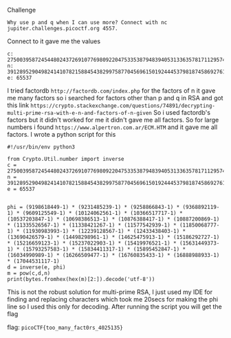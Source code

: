 Challenge
```
Why use p and q when I can use more? Connect with nc jupiter.challenges.picoctf.org 4557.
```

Connect to it gave me the values
```
c: 27500395872454480243726910776980922047533538794839405313363578171129574848150079538395080259133226619246433108978680119609666821803220596551218370509635854769044854350930758878542825880247948059438563726140538925579046194766125935612698091251892761494576183020859626558142053063103127545352057843594963305732425745603954729971372337883619967929
n: 39128952904982414107821588454382997587704569615019244453798187458692761562998453564962998350708958567388486484219130624393123444897620559140951722893223155929897645279273155098233366272355165437308066487903733915516229996489706121823462005605779509973920933808421787939495695507918693569453618726448946774327170757763129442115224698039238809427
e: 65537
```

I tried factordb ```http://factordb.com/index.php``` for the factors of n it gave me many factors so i searched for factors other than p and q in RSA and got this link
```https://crypto.stackexchange.com/questions/74891/decrypting-multi-prime-rsa-with-e-n-and-factors-of-n-given``` So i used factordb's factors but it didn't worked for me
it didn't gave me all factors. So for large numbers i found ```https://www.alpertron.com.ar/ECM.HTM``` and it gave me all factors. I wrote a python script for this

```
#!/usr/bin/env python3

from Crypto.Util.number import inverse
c = 27500395872454480243726910776980922047533538794839405313363578171129574848150079538395080259133226619246433108978680119609666821803220596551218370509635854769044854350930758878542825880247948059438563726140538925579046194766125935612698091251892761494576183020859626558142053063103127545352057843594963305732425745603954729971372337883619967929
n = 39128952904982414107821588454382997587704569615019244453798187458692761562998453564962998350708958567388486484219130624393123444897620559140951722893223155929897645279273155098233366272355165437308066487903733915516229996489706121823462005605779509973920933808421787939495695507918693569453618726448946774327170757763129442115224698039238809427
e = 65537


phi = (9198618449-1) * (9231485239-1) * (9258866843-1) * (9368892119-1) * (9609125549-1) * (10124062561-1) * (10366517717-1) * (10537203847-1) * (10698386513-1) * (10876388417-1) * (10887200869-1) * (11335526567-1) * (11338421267-1) * (11577542939-1) * (11850068777-1) * (11930983993-1) * (12239128567-1) * (12433438403-1) * (13690426579-1) * (14498298961-1) * (14625475913-1) * (15186292727-1) * (15216659123-1) * (15237022903-1) * (15419976521-1) * (15631449373-1) * (15793257583-1) * (15834411317-1) * (15895452847-1) * (16034990989-1) * (16266509477-1) * (16760835433-1) * (16888988933-1) * (17044531117-1) 
d = inverse(e, phi)
m = pow(c,d,n)
print(bytes.fromhex(hex(m)[2:]).decode('utf-8'))
```
This is not the robust solution for multi-prime RSA, I just used my IDE for finding and replacing characters which took me 20secs for making the phi line so I used this only
for decoding. After running the script you will get the flag

flag: ```picoCTF{too_many_fact0rs_4025135}```
